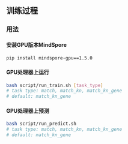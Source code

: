 ## 训练过程

### 用法

#### 安装GPU版本MindSpore

```bash
pip install mindspore-gpu==1.5.0
```

#### GPU处理器上运行

```bash
bash script/run_train.sh [task_type]
# task type: match, match_kn, match_kn_gene
# default: match_kn_gene
```
#### GPU处理器上预测
```bash
bash script/run_predict.sh
# task type: match, match_kn, match_kn_gene
# default: match_kn_gene
```
